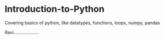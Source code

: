 # Introduction-to-Python
Covering basics of python, like datatypes, functions, loops, numpy, pandas

Ravi....................
